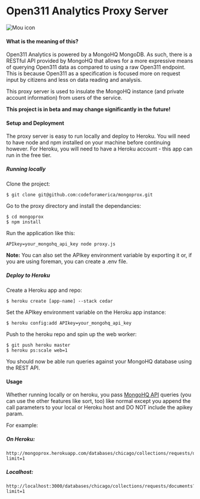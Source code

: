 # Open311 Analytics Proxy Server

![Mou icon](http://codeforamerica.org/wp-content/themes/cfawp2012/images/logo.png)

#### What is the meaning of this?

Open311 Analytics is powered by a MongoHQ MongoDB. As such, there is a RESTful API provided by MongoHQ that allows for a more expressive means of querying Open311 data as compared to using a raw Open311 endpoint. This is because Open311 as a specification is focused more on request input by citizens and less on data reading and analysis.

This proxy server is used to insulate the MongoHQ instance (and private account information) from users of the service.

**This project is in beta and may change significantly in the future!**

#### Setup and Deployment

The proxy server is easy to run locally and deploy to Heroku. You will need to have node and npm installed on your machine before continuing however. For Heroku, you will need to have a Heroku account - this app can run in the free tier.

##### Running locally

Clone the project:

	$ git clone git@github.com:codeforamerica/mongoprox.git 

Go to the proxy directory and install the dependancies:

	$ cd mongoprox 
    $ npm install

Run the application like this:

	APIkey=your_mongohq_api_key node proxy.js
	
**Note:** You can also set the APIkey environment variable by exporting it or, if you are using foreman, you can create a .env file.

##### Deploy to Heroku

Create a Heroku app and repo:

	$ heroku create [app-name] --stack cedar

Set the APIkey environment variable on the Heroku app instance:

    $ heroku config:add APIkey=your_mongohq_api_key

Push to the heroku repo and spin up the web worker:

	$ git push heroku master
    $ heroku ps:scale web=1

You should now be able run queries against your MongoHQ database using the REST API.

#### Usage

Whether running locally or on heroku, you pass [MongoHQ API](http://support.mongohq.com/api) queries (you can use the other features like sort, too) like normal except you append the call parameters to your local or Heroku host and DO NOT include the apikey param. 

For example:

##### On Heroku:     
    http://mongoprox.herokuapp.com/databases/chicago/collections/requests/documents?limit=1

##### Localhost:     
    http://localhost:3000/databases/chicago/collections/requests/documents?limit=1
